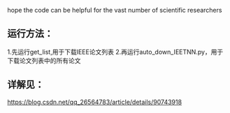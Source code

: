 hope the code can be helpful for the vast number of scientific researchers

##  运行方法：
  1.先运行get_list,用于下载IEEE论文列表
  2.再运行auto_down_IEETNN.py，用于下载论文列表中的所有论文

## 详解见：
https://blog.csdn.net/qq_26564783/article/details/90743918







